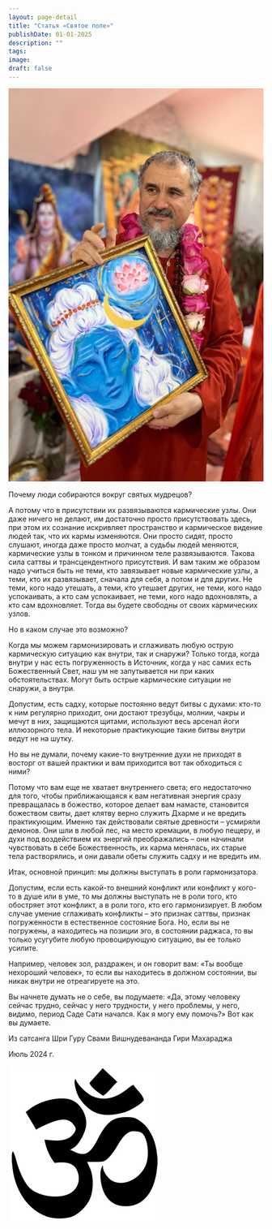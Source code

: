 ```yaml
---
layout: page-detail
title: "Статья «Святое поле»"
publishDate: 01-01-2025
description: ""
tags:
image:
draft: false
---
```


  
![Шри Гуру Свами Вишнудевананда Гири Махарадж](/upload/medialibrary/567/4dq20vm9lvgx20yi60hrx5ntulhtp6vh.jpg "Шри Гуру Свами Вишнудевананда Гири Махарадж")  

  
 Почему люди собираются вокруг святых мудрецов?

 А потому что в присутствии их развязываются кармические узлы. Они даже ничего не делают, им достаточно просто присутствовать здесь, при этом их сознание искривляет пространство и кармическое видение людей так, что их кармы изменяются. Они просто сидят, просто слушают, иногда даже просто молчат, а судьбы людей меняются, кармические узлы в тонком и причинном теле развязываются. Такова сила саттвы и трансцендентного присутствия. И вам таким же образом надо учиться быть не теми, кто завязывает новые кармические узлы, а теми, кто их развязывает, сначала для себя, а потом и для других. Не теми, кого надо утешать, а теми, кто утешает других, не теми, кого надо успокаивать, а кто сам успокаивает, не теми, кого надо вдохновлять, а кто сам вдохновляет. Тогда вы будете свободны от своих кармических узлов. 

 Но в каком случае это возможно?

 Когда мы можем гармонизировать и сглаживать любую острую кармическую ситуацию как внутри, так и снаружи? Только тогда, когда внутри у нас есть погруженность в Источник, когда у нас самих есть Божественный Свет, наш ум не запутывается ни при каких обстоятельствах. Могут быть острые кармические ситуации не снаружи, а внутри.

 Допустим, есть садху, которые постоянно ведут битвы с духами: кто-то к ним регулярно приходит, они достают трезубцы, молнии, чакры и мечут в них, защищаются щитами, используют весь арсенал йоги иллюзорного тела. И некоторые практикующие такие битвы внутри ведут не на шутку.

 Но вы не думали, почему какие-то внутренние духи не приходят в восторг от вашей практики и вам приходится вот так обходиться с ними?

 Потому что вам еще не хватает внутреннего света; его недостаточно для того, чтобы приближающаяся к вам негативная энергия сразу превращалась в божество, которое делает вам намасте, становится божеством свиты, дает клятву верно служить Дхарме и не вредить практикующим. Именно так действовали святые древности – усмиряли демонов. Они шли в любой лес, на место кремации, в любую пещеру, и духи под воздействием их энергий преображались – они начинали чувствовать в себе Божественность, их карма менялась, их старые тела растворялись, и они давали обеты служить садху и не вредить им. 

 Итак, основной принцип: мы должны выступать в роли гармонизатора.

 Допустим, если есть какой-то внешний конфликт или конфликт у кого-то в душе или в уме, то мы должны выступать не в роли того, кто обостряет этот конфликт, а в роли того, кто его гармонизирует. В любом случае умение сглаживать конфликты – это признак саттвы, признак погруженности в естественное состояние Бога. Но, если вы не погружены, а находитесь на позиции эго, в состоянии раджаса, то вы только усугубите любую провоцирующую ситуацию, вы ее только усилите.

 Например, человек зол, раздражен, и он говорит вам: «Ты вообще нехороший человек», то если вы находитесь в должном состоянии, вы никак внутри не отреагируете на это.

 Вы начнете думать не о себе, вы подумаете: «Да, этому человеку сейчас трудно, сейчас у него трудности, у него проблемы, у него, видимо, период Саде Сати начался. Как я могу ему помочь?» Вот как вы думаете.

  
 Из сатсанга Шри Гуру Свами Вишнудевананда Гири Махараджа

 Июль 2024 г.

![Ом](/upload/medialibrary/4e5/4e59138d7f13f8137afb77ab8ee41988.png) 
